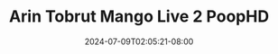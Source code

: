 --- 
title: "Arin Tobrut Mango Live 2  PoopHD"
description: "video   Arin Tobrut Mango Live 2  PoopHD   video full  "
date: 2024-07-09T02:05:21-08:00
file_code: "ztttwv7ew840"
draft: false
cover: "kfrvde0by4q3rs6e.jpg"
tags: ["Arin", "Tobrut", "Mango", "Live", "PoopHD", "bokep-indo", "bokep-viral", "bokep-ig"]
length: 902
fld_id: "1482785"
foldername: "Arin super toge"
categories: ["Arin super toge"]
views: 0
---
